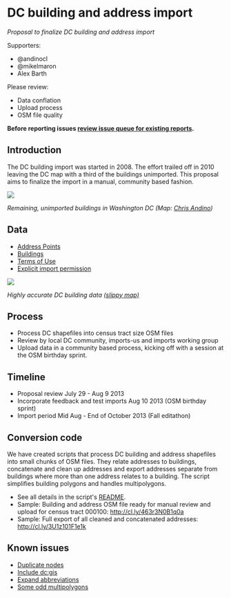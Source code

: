 # DC building and address import

*Proposal to finalize DC building and address import*

Supporters:

- @andinocl
- @mikelmaron
- Alex Barth

Please review:

- Data conflation
- Upload process
- OSM file quality

**Before reporting issues [review issue queue for existing reports](https://github.com/osmlab/dcbuildings/issues?state=open).**

## Introduction

The DC building import was started in 2008. The effort trailed off in 2010 
leaving the DC map with a third of the buildings unimported. This proposal
aims to finalize the import in a manual, community based fashion.

![](http://www.sixpica.com/osm/wp-content/uploads/2013/05/Screen-Shot-2013-05-19-at-11.08.44-PM-1024x640.png)

*Remaining, unimported buildings in Washington DC (Map: [Chris Andino](http://www.sixpica.com/osm/2013/05/19/scope-of-work-cool-new-tools/))*

## Data

- [Address Points](http://data.dc.gov/Metadata.aspx?id=190)
- [Buildings](http://data.dc.gov/Metadata.aspx?id=59)
- [Terms of Use](http://data.octo.dc.gov/TermsOfUse.aspx)
- [Explicit import permission](http://lists.openstreetmap.org/pipermail/talk-us/2008-October/000388.html)

[![](http://cl.ly/image/3b1j2P3E0r1r/Screen%20Shot%202013-08-04%20at%203.08.51%20PM.png)](http://a.tiles.mapbox.com/v3/lxbarth.map-luuf96x5/page.html)

*Highly accurate DC building data [(slippy map)](http://a.tiles.mapbox.com/v3/lxbarth.map-luuf96x5/page.html)*

## Process

- Process DC shapefiles into census tract size OSM files
- Review by local DC community, imports-us and imports working group
- Upload data in a community based process, kicking off with a session at the
  OSM birthday sprint.

## Timeline

- Proposal review July 29 - Aug 9 2013
- Incorporate feedback and test imports Aug 10 2013 (OSM birthday sprint)
- Import period Mid Aug - End of October 2013 (Fall editathon)

## Conversion code

We have created scripts that process DC building and address shapefiles into
small chunks of OSM files. They relate addresses to buildings, concatenate
and clean up addresses and export addresses separate from buildings where
more than one address relates to a building. The script simplifies building
polygons and handles multipolygons.

- See all details in the script's [README](https://github.com/osmlab/dcbuildings).
- Sample: Building and address OSM file ready for manual review and upload for
  census tract 000100: http://cl.ly/463r3N0B1q0a
- Sample: Full export of all cleaned and concatenated addresses:
  http://cl.ly/3U1z101F1e1k

## Known issues

- [Duplicate nodes](https://github.com/osmlab/dcbuildings/issues/11)
- [Include dc:gis](https://github.com/osmlab/dcbuildings/issues/14)
- [Expand abbreviations](https://github.com/osmlab/dcbuildings/issues/15)
- [Some odd multipolygons](https://github.com/osmlab/dcbuildings/issues/16)
